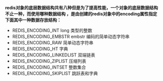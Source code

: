 
**redis对象的底层数据结构共有八种但是为了提高性能，一个对象的底层数据结构不止一种，而使用哪种数据结构 ，是由创建的redis对象中的encoding属性指定下面其中一种数据存放结构：**

   * REDIS_ENCODING_INT	long 类型的整数
   * REDIS_ENCODING_EMBSTR	embstr 编码的简单动态字符串
   * REDIS_ENCODING_RAW	简单动态字符串
   * REDIS_ENCODING_HT	字典
   * REDIS_ENCODING_LINKEDLIST	双端链表
   * REDIS_ENCODING_ZIPLIST	压缩列表
   * REDIS_ENCODING_INTSET	整数集合
   * REDIS_ENCODING_SKIPLIST	跳跃表和字典
   
   
   




